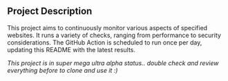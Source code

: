 ## Project Description

This project aims to continuously monitor various aspects of specified websites. It runs a variety of checks, ranging from performance to security considerations. The GitHub Action is scheduled to run once per day, updating this README with the latest results.

_This project is in super mega ultra alpha status.. double check and review everything before to clone and use it :)_
